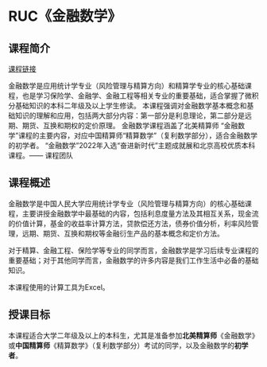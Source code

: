# RUC《金融数学》

<!-- toc -->

## 课程简介

[课程链接](https://www.icourse163.org/course/RUC-1463188162)

金融数学是应用统计学专业（风险管理与精算方向）和精算学专业的核心基础课程，也是学习保险学、金融学、金融工程等相关专业的重要基础，适合掌握了微积分基础知识的本科二年级及以上学生修读。 本课程强调对金融数学基本概念和基础知识的理解和应用，包括两大部分内容：第一部分是利息理论，第二部分是远期、期货、互换和期权的定价原理。 金融数学课程涵盖了北美精算师 “金融数学”课程的主要内容，对应中国精算师“精算数学”（复利数学部分），适合金融数学的初学者。 “金融数学”2022年入选“奋进新时代”主题成就展和北京高校优质本科课程。—— 课程团队

## 课程概述

金融数学是中国人民大学应用统计学专业（风险管理与精算方向）的核心基础课程，主要讲授金融数学中最基础的内容，包括利息度量方法及其相互关系，现金流的价值计算，基金的收益率计算方法，贷款偿还方法，债券价值分析，利率风险管理，远期、期货、互换和期权等金融衍生产品的基本概念和定价方法。

对于精算、金融工程、保险学等专业的同学而言，金融数学是学习后续专业课程的重要基础；对于其他同学而言，金融数学的许多内容是我们工作生活中必备的基础知识。

本课程使用的计算工具为Excel。

## 授课目标

本课程适合大学二年级及以上的本科生，尤其是准备参加**北美精算师**《金融数学》或**中国精算师**《精算数学》（复利数学部分）考试的同学，以及金融数学的**初学者**。




